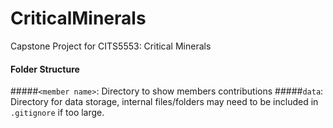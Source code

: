 # CriticalMinerals
Capstone Project for CITS5553: Critical Minerals

#### Folder Structure
#####```<member name>```: Directory to show members contributions
#####```data```: Directory for data storage, internal files/folders may need to be included in ```.gitignore``` if too large.

